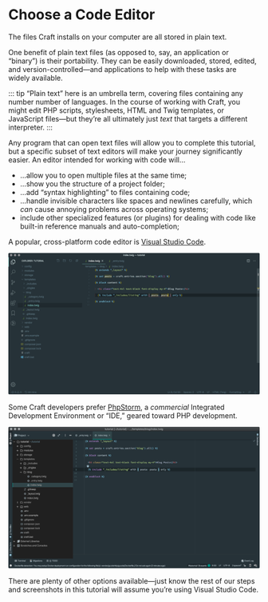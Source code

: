 # Choose a Code Editor

The files Craft installs on your computer are all stored in plain text.

One benefit of plain text files (as opposed to, say, an application or “binary”) is their portability. They can be easily downloaded, stored, edited, and version-controlled—and applications to help with these tasks are widely available.

::: tip
“Plain text” here is an umbrella term, covering files containing any number number of languages. In the course of working with Craft, you might edit PHP scripts, stylesheets, HTML and Twig templates, or JavaScript files—but they’re all ultimately just _text_ that targets a different interpreter.
:::

Any program that can open text files will allow you to complete this tutorial, but a specific subset of text editors will make your journey significantly easier. An editor intended for working with code will…

- …allow you to open multiple files at the same time;
- …show you the structure of a project folder;
- …add “syntax highlighting” to files containing code;
- …handle invisible characters like spaces and newlines carefully, which _can_ cause annoying problems across operating systems;
- include other specialized features (or plugins) for dealing with code like built-in reference manuals and auto-completion;

A popular, cross-platform code editor is [Visual Studio Code](https://code.visualstudio.com/).

![](../images/vs-code-highlighting.png)

Some Craft developers prefer [PhpStorm](https://www.jetbrains.com/phpstorm/), a _commercial_ Integrated Development Environment or “IDE,” geared toward PHP development.

![](../images/phpstorm-highlighting.png)

There are plenty of other options available—just know the rest of our steps and screenshots in this tutorial will assume you’re using Visual Studio Code.
